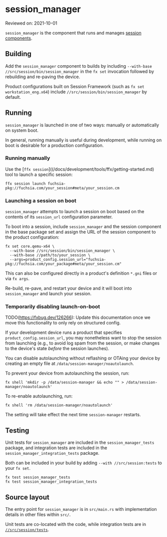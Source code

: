 # session_manager

Reviewed on: 2021-10-01

`session_manager` is the component that runs and manages [session components](glossary.session-component).

## Building

Add the `session_manager` component to builds by including `--with-base
//src/session/bin/session_manager` in the `fx set` invocation followed by
rebuilding and re-paving the device.

Product configurations built on Session Framework (such as `fx set
workstation_eng.x64`) include `//src/session/bin/session_manager` by default.

## Running

`session_manager` is launched in one of two ways: manually or automatically on
system boot.

In general, running manually is useful during development, while running on boot
is desirable for a production configuration.

### Running manually

Use the [`ffx session`]((/docs/development/tools/ffx/getting-started.md) tool
to launch a specific session:

```
ffx session launch fuchsia-pkg://fuchsia.com/your_session#meta/your_session.cm
```

### Launching a session on boot

`session_manager` attempts to launch a session on boot based on the contents of
its `session_url` configuration parameter.

To boot into a session, include `session_manager` and the session component in
the base package set and assign the URL of the session component to the product
configuration:

```
fx set core.qemu-x64 \
  --with-base //src/session/bin/session_manager \
  --with-base //path/to/your_session \
  --args=product_config.session_url="fuchsia-pkg://fuchsia.com/your_package#meta/your_session.cm"
```

This can also be configured directly in a product's definition `*.gni` files
or via `fx args`.

Re-build, re-pave, and restart your device and it will boot into
`session_manager` and launch your session.

### Temporarily disabling launch-on-boot

TODO(https://fxbug.dev/126266): Update this documentation once we move this
functionality to only rely on structured config.

If your development device runs a product that specifies
`product_config.session_url`, you may nonetheless want to stop the session from
launching (e.g., to avoid log spam from the session, or make changes to the
device's state _before_ the session launches).

You can disable autolaunching without reflashing or OTAing your device by
creating an empty file at `/data/session-manager/noautolaunch`.

To prevent your device from autolaunching the session, run:

    fx shell 'mkdir -p /data/session-manager && echo "" > /data/session-manager/noautolaunch'

To re-enable autolaunching, run:

    fx shell 'rm /data/session-manager/noautolaunch'

The setting will take effect the next time `session-manager` restarts.

## Testing

Unit tests for `session_manager` are included in the `session_manager_tests`
package, and integration tests are included in the
`session_manager_integration_tests` package.

Both can be included in your build by adding `--with //src/session:tests` to
your `fx set`.

```
fx test session_manager_tests
fx test session_manager_integration_tests
```

## Source layout

The entry point for `session_manager` is in `src/main.rs` with implementation
details in other files within `src/`.

Unit tests are co-located with the code, while integration tests are in
[`//src/session/tests`](/src/session/tests).

[glossary.session-component]: /docs/glossary.md#session-component